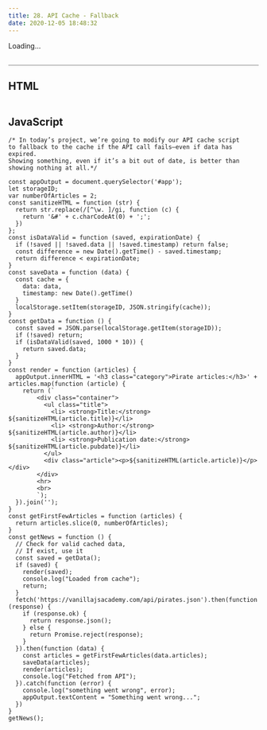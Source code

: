 ```yaml
---
title: 28. API Cache - Fallback
date: 2020-12-05 18:48:32
---
```


<div class="output-container">

  <style type="text/css">
    #app {
      margin-top: 10px;
    }

    .article {
      margin: 0;
    }

    .title {
      list-style-type: none !important;
      padding: 0 !important;
      margin: 0 !important;
    }

    .container {
      display: flex;
      flex-direction: column;
    }
  </style>
  <div id="app">
    Loading...
  </div>
  <script>
    const appOutput = document.querySelector('#app');
    let storageID;
    var numberOfArticles = 2;
    const sanitizeHTML = function (str) {
      return str.replace(/[^\w. ]/gi, function (c) {
        return '&#' + c.charCodeAt(0) + ';';
      })
    };
    const isDataValid = function (saved, expirationDate) {
      if (!saved || !saved.data || !saved.timestamp) return false;
      const difference = new Date().getTime() - saved.timestamp;
      return difference < expirationDate;
    }
    const getEndpoint = function () {
      const endpoint = 'https://vanillajsacademy.com/api/';
      const random = Math.random();
      if (random < 0.5) return endpoint + 'pirates.json';
      return endpoint + 'fail.json';
    };
    const saveData = function (data) {
      const cache = {
        data: data,
        timestamp: new Date().getTime()
      }
      localStorage.setItem(storageID, JSON.stringify(cache));
    }
    const getData = function () {
      const saved = JSON.parse(localStorage.getItem(storageID));
      if (!saved) return;
      if(isDataValid(saved, 1000 * 10)) {
        return saved.data;
      }
    }
    const render = function (articles) {
      appOutput.innerHTML = '<h3 class="category">Pirate articles:</h3>' + articles.map(function(article) {
        return (`
            <div class="container">
              <ul class="title">
                <li> <strong>Title:</strong> ${sanitizeHTML(article.title)}</li>
                <li> <strong>Author:</strong> ${sanitizeHTML(article.author)}</li>
                <li> <strong>Publication date:</strong> ${sanitizeHTML(article.pubdate)}</li>
              </ul>
              <div class="article"><p>${sanitizeHTML(article.article)}</p></div>
            </div>
            <hr>
            <br>
            `);
      }).join('');
    }
    const getFirstFewArticles = function (articles) {
      return articles.slice(0, numberOfArticles);
    }
    const getNews = function () {
      // Check for valid cached data,
      // If exist, use it
      const saved = getData();
      if (saved) {
        render(saved);
        console.log("Loaded from cache");
        return;
      }
      fetch(getEndpoint()).then(function(response) {
        if (response.ok) {
          return response.json();
        } else {
          return Promise.reject(response);
        }
      }).then(function(data) {
        const articles = getFirstFewArticles(data.articles);
        saveData(articles);
        render(articles);
        console.log("Fetched from API");
      }).catch(function (error) {
        console.log("something went wrong", error);
        appOutput.textContent = "Something went wrong...";
      })
    }
    getNews();
  </script>

</div>

<div class="html-container" style="border-top: .5px solid grey; margin-top: 30px;">

## HTML

```HTML

```

</div>
<div class="js-container">

## JavaScript

```JS
/* In today’s project, we’re going to modify our API cache script
to fallback to the cache if the API call fails—even if data has expired.
Showing something, even if it’s a bit out of date, is better than showing nothing at all.*/

const appOutput = document.querySelector('#app');
let storageID;
var numberOfArticles = 2;
const sanitizeHTML = function (str) {
  return str.replace(/[^\w. ]/gi, function (c) {
    return '&#' + c.charCodeAt(0) + ';';
  })
};
const isDataValid = function (saved, expirationDate) {
  if (!saved || !saved.data || !saved.timestamp) return false;
  const difference = new Date().getTime() - saved.timestamp;
  return difference < expirationDate;
}
const saveData = function (data) {
  const cache = {
    data: data,
    timestamp: new Date().getTime()
  }
  localStorage.setItem(storageID, JSON.stringify(cache));
}
const getData = function () {
  const saved = JSON.parse(localStorage.getItem(storageID));
  if (!saved) return;
  if (isDataValid(saved, 1000 * 10)) {
    return saved.data;
  }
}
const render = function (articles) {
  appOutput.innerHTML = '<h3 class="category">Pirate articles:</h3>' + articles.map(function (article) {
    return (`
        <div class="container">
          <ul class="title">
            <li> <strong>Title:</strong> ${sanitizeHTML(article.title)}</li>
            <li> <strong>Author:</strong> ${sanitizeHTML(article.author)}</li>
            <li> <strong>Publication date:</strong> ${sanitizeHTML(article.pubdate)}</li>
          </ul>
          <div class="article"><p>${sanitizeHTML(article.article)}</p></div>
        </div>
        <hr>
        <br>
        `);
  }).join('');
}
const getFirstFewArticles = function (articles) {
  return articles.slice(0, numberOfArticles);
}
const getNews = function () {
  // Check for valid cached data,
  // If exist, use it
  const saved = getData();
  if (saved) {
    render(saved);
    console.log("Loaded from cache");
    return;
  }
  fetch('https://vanillajsacademy.com/api/pirates.json').then(function (response) {
    if (response.ok) {
      return response.json();
    } else {
      return Promise.reject(response);
    }
  }).then(function (data) {
    const articles = getFirstFewArticles(data.articles);
    saveData(articles);
    render(articles);
    console.log("Fetched from API");
  }).catch(function (error) {
    console.log("something went wrong", error);
    appOutput.textContent = "Something went wrong...";
  })
}
getNews();

```

</div>
